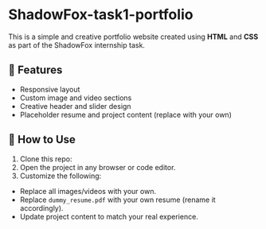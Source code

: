 # ShadowFox-task1-portfolio

This is a simple and creative portfolio website created using **HTML** and **CSS** as part of the ShadowFox internship task.

## 🔧 Features
- Responsive layout
- Custom image and video sections
- Creative header and slider design
- Placeholder resume and project content (replace with your own)

## 📂 How to Use
1. Clone this repo:
2. Open the project in any browser or code editor.
3. Customize the following:
- Replace all images/videos with your own.
- Replace `dummy_resume.pdf` with your own resume (rename it accordingly).
- Update project content to match your real experience.


